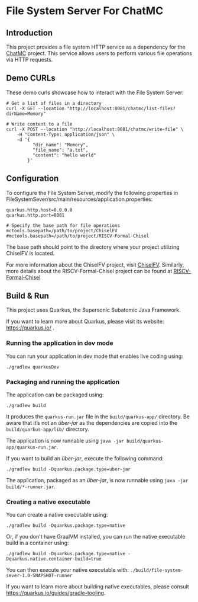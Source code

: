 # File System Server For ChatMC

## Introduction

This project provides a file system HTTP service as a dependency for the [ChatMC](https://github.com/Moorvan/ChatMC) project. This service allows users to perform various file operations via HTTP requests.

## Demo CURLs

These demo curls showcase how to interact with the File System Server:

```shell
# Get a list of files in a directory
curl -X GET --location "http://localhost:8081/chatmc/list-files?dirName=Memory"

# Write content to a file
curl -X POST --location "http://localhost:8081/chatmc/write-file" \
    -H "Content-Type: application/json" \
    -d '{
          "dir_name": "Memory",
          "file_name": "a.txt",
          "content": "hello world"
        }'
```

## Configuration

To configure the File System Server, modify the following properties in FileSystemSever/src/main/resources/application.properties:

```properties
quarkus.http.host=0.0.0.0
quarkus.http.port=8081

# Specify the base path for file operations
mctools.basepath=/path/to/project/ChiselFV
#mctools.basepath=/path/to/project/RISCV-Formal-Chisel
```
The base path should point to the directory where your project utilizing ChiselFV is located.

For more information about the ChiselFV project, visit [ChiselFV](https://github.com/Moorvan/ChiselFV). Similarly, more details about the RISCV-Formal-Chisel project can be found at [RISCV-Formal-Chisel](https://github.com/Moorvan/RISCV-Formal-Chisel)

## Build & Run

This project uses Quarkus, the Supersonic Subatomic Java Framework.

If you want to learn more about Quarkus, please visit its website: https://quarkus.io/ .

### Running the application in dev mode

You can run your application in dev mode that enables live coding using:

```shell script
./gradlew quarkusDev
```

### Packaging and running the application

The application can be packaged using:

```shell script
./gradlew build
```

It produces the `quarkus-run.jar` file in the `build/quarkus-app/` directory.
Be aware that it’s not an _über-jar_ as the dependencies are copied into the `build/quarkus-app/lib/` directory.

The application is now runnable using `java -jar build/quarkus-app/quarkus-run.jar`.

If you want to build an _über-jar_, execute the following command:

```shell script
./gradlew build -Dquarkus.package.type=uber-jar
```

The application, packaged as an _über-jar_, is now runnable using `java -jar build/*-runner.jar`.

### Creating a native executable

You can create a native executable using:

```shell script
./gradlew build -Dquarkus.package.type=native
```

Or, if you don't have GraalVM installed, you can run the native executable build in a container using:

```shell script
./gradlew build -Dquarkus.package.type=native -Dquarkus.native.container-build=true
```

You can then execute your native executable with: `./build/file-system-sever-1.0-SNAPSHOT-runner`

If you want to learn more about building native executables, please consult https://quarkus.io/guides/gradle-tooling.